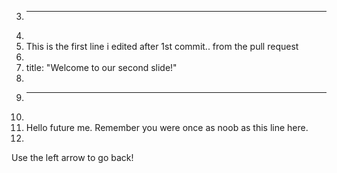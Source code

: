 3.	---
4.	
5.	This is the first line i edited after 1st commit.. from the pull request
6.	
7.	title: "Welcome to our second slide!"
8.	
9.	---
10.	
11.	Hello future me. Remember you were once as noob as this line here.
12.	
Use the left arrow to go back!
